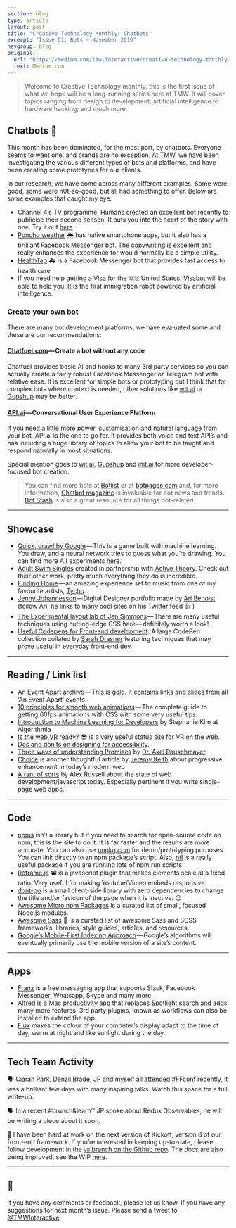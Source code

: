 ```yaml
---
section: blog
type: article
layout: post
title: "Creative Technology Monthly: Chatbots"
excerpt: "Issue 01: Bots — November 2016"
navgroup: blog
original:
  url: "https://medium.com/tmw-interactive/creative-technology-monthly-26e1c8bc6faa#.anorapxjc"
  text: Medium.com
---
```

> Welcome to Creative Technology monthly, this is the first issue of what we hope will be a long-running series here at TMW. It will cover topics ranging from design to development; artificial intelligence to hardware hacking; and much more.

## Chatbots 🤖
This month has been dominated, for the most part, by chatbots. Everyone seems to want one, and brands are no exception. At TMW, we have been investigating the various different types of bots and platforms, and have been creating some prototypes for our clients.

In our research, we have come across many different examples. Some were good, some were n0t-so-good, but all had something to offer. Below are some examples that caught my eye:

* Channel 4’s TV programme, Humans created an excellent bot recently to publicise their second season. It puts you into the heart of the story with one. Try it out [here](https://www.messenger.com/t/personasynthetics).
* [Poncho weather](https://www.messenger.com/t/hiponcho/) 🌦 has native smartphone apps, but it also has a brilliant Facebook Messenger bot. The copywriting is excellent and really enhances the experience for would normally be a simple utility.
* [HealthTap](https://www.messenger.com/t/HealthTap/) 🚑 is a Facebook Messenger bot that provides fast access to health care
* If you need help getting a Visa for the 🇺🇸 United States, [Visabot](http://visabot.co/) will be able to help you. It is the first immigration robot powered by artificial intelligence.

### Create your own bot
There are many bot development platforms, we have evaluated some and these are our recommendations:

#### [Chatfuel.com](https://chatfuel.com/) — Create a bot without any code
Chatfuel provides basic AI and hooks to many 3rd party services so you can actually create a fairly robust Facebook Messenger or Telegram bot with relative ease. It is excellent for simple bots or prototyping but I think that for complex bots where context is needed, other solutions like [wit.ai](https://wit.ai/) or [Gupshup](https://www.gupshup.io/) may be better.

#### [API.ai](https://api.ai/) — Conversational User Experience Platform
If you need a little more power, customisation and natural language from your bot, API.ai is the one to go for. It provides both voice and text API’s and has including a huge library of topics to allow your bot to be taught and respond naturally in most situations.

Special mention goes to [wit.ai](https://wit.ai/), [Gupshup](https://www.gupshup.io/) and [init.ai](https://init.ai/) for more developer-focused bot creation.

> You can find more bots at [Botlist](https://botlist.co/) or at [botpages.com](https://botpages.com/) and, for more information, [Chatbot magazine](https://chatbotsmagazine.com/) is invaluable for bot news and trends. [Bot Stash](http://www.botsfloor.com/botstash/) is also a great resource for all things bot-related.

---

## Showcase

* [Quick, draw! by Google]() — This is a game built with machine learning. You draw, and a neural network tries to guess what you’re drawing. You can find more A.I experiments [here](https://aiexperiments.withgoogle.com/).
* [Adult Swim Singles](http://www.adultswim.com/music/singles-2016/) created in partnership with [Active Theory](https://activetheory.net/). Check out their other work, pretty much everything they do is incredible.
* [Finding Home](http://findingho.me/) — an amazing experience set to music from one of my favourite artists, [Tycho](http://tychomusic.com/).
* [Jenny Johannesson](http://www.jennyjohannesson.com/) — Digital Designer portfolio made by [Ari Benoist](https://twitter.com/AriBenoist) (follow Ari, he links to many cool sites on his Twitter feed 👍 )
* [The Experimental layout lab of Jen Simmons](http://labs.jensimmons.com/) — There are many useful techniques using cutting-edge CSS here — definitely worth a look!
* [Useful Codepens for Front-end development](http://codepen.io/collection/nMgKxJ/): A large CodePen collection collated by [Sarah Drasner](http://codepen.io/sdras/) featuring techniques that may prove useful in everyday front-end dev.

---

## Reading / Link list
* [An Event Apart archive](https://aneventapart.com/resources) — This is gold. It contains links and slides from all ‘An Event Apart’ events.
* [10 principles for smooth web animations](https://blog.gyrosco.pe/smooth-css-animations-7d8ffc2c1d29#.zhvgsija8) — The complete guide to getting 60fps animations with CSS with some very useful tips.
* [Introduction to Machine Learning for Developers](http://blog.algorithmia.com/introduction-machine-learning-developers/) by Stephanie Kim at Algorithmia
* [Is the web VR ready?](https://iswebvrready.org/) 😎 is a very useful status site for VR on the web.
* [Dos and don’ts on designing for accessibility](https://accessibility.blog.gov.uk/2016/09/02/dos-and-donts-on-designing-for-accessibility/).
* [Three ways of understanding Promises](http://www.2ality.com/2016/10/understanding-promises.html) by [Dr. Axel Rauschmayer](http://www.2ality.com/)
* [Choice](https://adactio.com/journal/11354) is another thoughtful article by [Jeremy Keith](https://adactio.com/) about progressive enhancement in today’s modern web
* [A rant of sorts](https://twitter.com/slightlylate/status/793617048253247488) by Alex Russell about the state of web development/javascript today. Especially pertinent if you write single-page web apps.

---

## Code
* [npms](https://npms.io/) isn’t a library but if you need to search for open-source code on npm, this is the site to do it. It is far faster and the results are more accurate. You can also use [unpkg.com](https://unpkg.com/) for demo/prototyping purposes. You can link directly to an npm package’s script. Also, [ntl](https://github.com/ruyadorno/ntl) is a really useful package if you are running lots of npm run scripts.
* [Reframe.js](https://dollarshaveclub.github.io/reframe.js/) 📽 is a javascript plugin that makes elements scale at a fixed ratio. Very useful for making Youtube/Vimeo embeds responsive.
* [dont-go](https://github.com/mightyCrow/dont-go) is a small client-side library with zero dependencies to change the title and/or favicon of the page when it is inactive. 😌
* [Awesome Micro npm Packages](https://github.com/parro-it/awesome-micro-npm-packages) is a curated list of small, focused Node.js modules.
* [Awesome Sass](https://github.com/Famolus/awesome-sass) 🎨 is a curated list of awesome Sass and SCSS frameworks, libraries, style guides, articles, and resources.
* [Google’s Mobile-First Indexing Approach](https://webmasters.googleblog.com//2016/11/mobile-first-indexing.html) — Google’s algorithms will eventually primarily use the mobile version of a site’s content.

---

## Apps
* [Franz](http://meetfranz.com/) is a free messaging app that supports Slack, Facebook Messenger, Whatsapp, Skype and many more.
* [Alfred](https://www.alfredapp.com/) is a Mac productivity app that replaces Spotlight search and adds many more features. 3rd party plugins, known as workflows can also be installed to extend the app.
* [Flux](https://justgetflux.com/) makes the colour of your computer’s display adapt to the time of day, warm at night and like sunlight during the day.

---

## Tech Team Activity
🗣 Ciaran Park, Denzil Brade, JP and myself all attended [#FFconf](https://ffconf.org/) recently, it was a brilliant few days with many inspiring talks. Watch this space for a full write-up.

🗣 In a recent #brunch&learn™ JP spoke about Redux Observables, he will be writing a piece about it soon.

🏐 I have been hard at work on the next version of Kickoff, version 8 of our front-end framework. If you’re interested in keeping up-to-date, please follow development in the [`v8` branch on the Github repo](https://github.com/TryKickoff/kickoff/tree/v8). The docs are also being improved, see the WIP [here](https://trykickoff.now.sh/).

---

## 👋
If you have any comments or feedback, please let us know. If you have any suggestions for next month’s issue. Please send a tweet to [@TMWInteractive](https://twitter.com/TMWInteractive).
